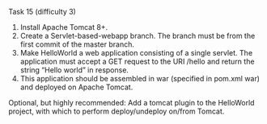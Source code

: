 Task 15 (difficulty 3)
1.	Install Apache Tomcat 8+.
2.	Create a Servlet-based-webapp branch. The branch must be from the first commit of the master branch.
3.	Make HelloWorld a web application consisting of a single servlet.
The application must accept a GET request to the URI /hello and return the string “Hello world” in response.
4.	This application should be assembled in war (specified in pom.xml <packaging>war</packaging>)
and deployed on Apache Tomcat.

Optional, but highly recommended: Add a tomcat plugin to the HelloWorld project,
with which to perform deploy/undeploy on/from Tomcat.

